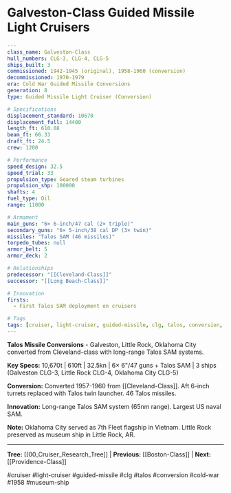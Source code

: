 # Galveston-Class Guided Missile Light Cruisers

```yaml
---
class_name: Galveston-Class
hull_numbers: CLG-3, CLG-4, CLG-5
ships_built: 3
commissioned: 1942-1945 (original), 1958-1960 (conversion)
decommissioned: 1970-1979
era: Cold War Guided Missile Conversions
generation: 8
type: Guided Missile Light Cruiser (Conversion)

# Specifications
displacement_standard: 10670
displacement_full: 14400
length_ft: 610.08
beam_ft: 66.33
draft_ft: 24.5
crew: 1200

# Performance
speed_design: 32.5
speed_trial: 33
propulsion_type: Geared steam turbines
propulsion_shp: 100000
shafts: 4
fuel_type: Oil
range: 11000

# Armament
main_guns: "6× 6-inch/47 cal (2× triple)"
secondary_guns: "6× 5-inch/38 cal DP (3× twin)"
missiles: "Talos SAM (46 missiles)"
torpedo_tubes: null
armor_belt: 5
armor_deck: 2

# Relationships
predecessor: "[[Cleveland-Class]]"
successor: "[[Long Beach-Class]]"

# Innovation
firsts:
  - First Talos SAM deployment on cruisers

# Tags
tags: [cruiser, light-cruiser, guided-missile, clg, talos, conversion, cold-war, 1958]
---
```

**Talos Missile Conversions** - Galveston, Little Rock, Oklahoma City converted from Cleveland-class with long-range Talos SAM systems.

**Key Specs:** 10,670t | 610ft | 32.5kn | 6× 6"/47 guns + Talos SAM | 3 ships (Galveston CLG-3, Little Rock CLG-4, Oklahoma City CLG-5)

**Conversion:** Converted 1957-1960 from [[Cleveland-Class]]. Aft 6-inch turrets replaced with Talos twin launcher. 46 Talos missiles.

**Innovation:** Long-range Talos SAM system (65nm range). Largest US naval SAM.

**Note:** Oklahoma City served as 7th Fleet flagship in Vietnam. Little Rock preserved as museum ship in Little Rock, AR.

---
**Tree:** [[00_Cruiser_Research_Tree]] | **Previous:** [[Boston-Class]] | **Next:** [[Providence-Class]]

#cruiser #light-cruiser #guided-missile #clg #talos #conversion #cold-war #1958 #museum-ship
